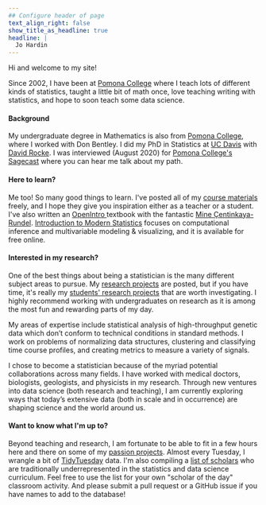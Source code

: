 ```yaml
---
## Configure header of page
text_align_right: false
show_title_as_headline: true
headline: |
  Jo Hardin 
---
```


<!-- this is a subheadline -->
Hi and welcome to my site! 

Since 2002, I have been at <a href = "https://www.pomona.edu/academics/departments/mathematics">Pomona College</a> where I teach lots of different kinds of statistics, taught a little bit of math once, love teaching writing with statistics, and hope to soon teach some data science.

<h4> Background </h4>
My undergraduate degree in Mathematics is also from <a href = "https://www.pomona.edu/academics/departments/mathematics">Pomona College</a>, where I worked with Don Bentley.  I did my PhD in Statistics at <a href="https://statistics.ucdavis.edu/">UC Davis</a> with <a href = "http://dmrocke.ucdavis.edu/">David Rocke</a>.  I was interviewed (August 2020) for <a href = "https://www.pomona.edu/sagecast" target = "_blank">Pomona College's Sagecast</a> where you can hear me talk about my path.

<h4>Here to learn?</h4>
Me too!
So many good things to learn.
I've posted all of my <a href="/courses/">course materials</a> freely, and I hope they give you inspiration either as a teacher or a student.
I've also written an <a href="https://www.openintro.org/">OpenIntro </a> textbook with the fantastic <a href="http://www2.stat.duke.edu/~mc301/">Mine Çentinkaya-Rundel</a>. <a href="https://www.openintro.org/book/ims/">Introduction to Modern Statistics</a> focuses on computational inference and multivariable modeling & visualizing, and it is available for free online.

<h4>Interested in my research?</h4>
One of the best things about being a statistician is the many different subject areas to pursue.  My <a href="/research/">research projects</a> are posted, but if you have time, it's really my <a href="/research/">students' research projects</a> that are worth investigating.  I highly recommend working with undergraduates on research as it is among the most fun and rewarding parts of my day.

My areas of expertise include statistical analysis of high-throughput genetic data which don’t conform to technical conditions in standard methods.
I work on problems of normalizing data structures, clustering and classifying time course profiles, and creating metrics to measure a variety of signals.

I chose to become a statistician because of the myriad potential collaborations across many fields.
I have worked with medical doctors, biologists, geologists, and physicists in my research.  Through new ventures into data science (both research and teaching), I am currently exploring ways that today’s extensive data (both in scale and in occurrence) are shaping science and the world around us.  


<h4>Want to know what I'm up to?</h4>
Beyond teaching and research, I am fortunate to be able to fit in a few hours here and there on some of my <a href="/projects/">passion projects</a>.  Almost every Tuesday, I wrangle a bit of <a href="/projects/tidytuesday">TidyTuesday</a> data.  I'm also compiling a <a href="/projects/curv">list of scholars</a> who are traditionally underrepresented in the statistics and data science curriculum.  Feel free to use the list for your own "scholar of the day" classroom activity.  And please submit a pull request or a GitHub issue if you have names to add to the database!